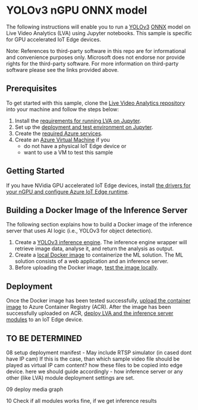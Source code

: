 # YOLOv3 nGPU ONNX model

The following instructions will enable you to run a [YOLOv3](http://pjreddie.com/darknet/yolo/) [ONNX](http://onnx.ai/) model on Live Video Analytics (LVA) using Jupyter notebooks. This sample is specific for GPU accelerated IoT Edge devices. 

Note: References to third-party software in this repo are for informational and convenience purposes only. Microsoft does not endorse nor provide rights for the third-party software. For more information on third-party software please see the links provided above.

## Prerequisites
To get started with this sample, clone the [Live Video Analytics repository](/utilities/video-analysis/jupyter) into your machine and follow the steps below:
1. Install the [requirements for running LVA on Jupyter](/utilities/video-analysis/jupyter/01_requirements.md).
2. Set up the [deployment and test environment on Jupyter](/utilities/video-analysis/jupyter/02_setup_environment.ipynb).
3. Create the [required Azure services](/utilities/video-analysis/jupyter/03_create_azure_services.ipynb).
4. Create an [Azure Virtual Machine](/utilities/video-analysis/jupyter/04_create_vm_iotedge_device.ipynb) if you
    * do not have a physical IoT Edge device or 
    * want to use a VM to test this sample

## Getting Started
<!--
    Change this step depending on the kind of sample: CPU (/utilities/video-analysis/jupyter/05_install_iotedge_runtime_cpu.md) or GPU (/utilities/video-analysis/jupyter/06_install_iotedge_runtime_gpu.md)
-->
If you have NVidia GPU accelerated IoT Edge devices, install [the drivers for your nGPU and configure Azure IoT Edge runtime](/utilities/video-analysis/jupyter/06_install_iotedge_runtime_gpu.md). 

## Building a Docker Image of the Inference Server
<!--
    Change the next few steps based on specific instructions.
-->
The following section explains how to build a Docker image of the inference server that uses AI logic (i.e., YOLOv3 for object detection).
1. Create a [YOLOv3 inference engine](/utilities/video-analysis/jupyter/yolov3-ngpu-onnx/01_create_inference_engine.ipynb). The inference engine wrapper will retrieve image data, analyse it, and return the analysis as output.
2. Create a [local Docker image](/utilities/video-analysis/jupyter/yolov3-ngpu-onnx/02_create_local_container_image.ipynb) to containerize the ML solution. The ML solution consists of a web application and an inference server.
3. Before uploading the Docker image, [test the image locally](/utilities/video-analysis/jupyter/yolov3-ngpu-onnx/03_local_test.ipynb).

## Deployment
Once the Docker image has been tested successfully, [upload the container image](/utilities/video-analysis/jupyter/07_upload_container_image_to_acr.ipynb) to Azure Container Registry (ACR). After the image has been successfully uploaded on ACR, [deploy LVA and the inference server modules](/utilities/video-analysis/jupyter/08_setup_deployment_manifest.ipynb) to an IoT Edge device.


## TO BE DETERMINED
08 setup deployment manifest 
    - May include RTSP simulator (in cased dont have IP cam) If this is the case, than which sample video file should be played as virtual IP cam content? how these files to be copied into edge device. here we should guide accordingly
    - how inference server or any other (like LVA) module deployment settings are set.

09 deploy media graph

10 Check if all modules works fine, if we get inference results